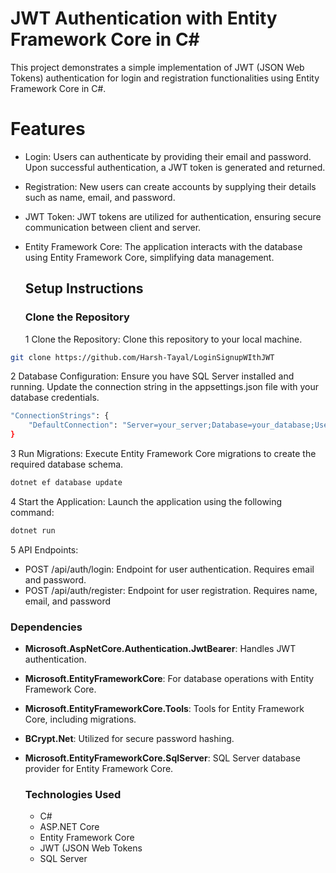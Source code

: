 # JWT Authentication with Entity Framework Core in C#

This project demonstrates a simple implementation of JWT (JSON Web Tokens) authentication for login and registration functionalities using Entity Framework Core in C#.

# Features

- Login: Users can authenticate by providing their email and password. Upon successful authentication, a JWT token is generated and returned.
- Registration: New users can create accounts by supplying their details such as name, email, and password.
- JWT Token: JWT tokens are utilized for authentication, ensuring secure communication between client and server.
- Entity Framework Core: The application interacts with the database using Entity Framework Core, simplifying data management.

  ## Setup Instructions

  ### Clone the Repository

  1 Clone the Repository: Clone this repository to your local machine.

```bash
git clone https://github.com/Harsh-Tayal/LoginSignupWIthJWT
```

2 Database Configuration: Ensure you have SQL Server installed and running. Update the connection string in the appsettings.json file with your database credentials.

```bash
"ConnectionStrings": {
    "DefaultConnection": "Server=your_server;Database=your_database;User=your_username;Password=your_password;"
}
```

3 Run Migrations: Execute Entity Framework Core migrations to create the required database schema.

```bash
dotnet ef database update
```

4 Start the Application: Launch the application using the following command:

```bash
dotnet run
```

5 API Endpoints:

- POST /api/auth/login: Endpoint for user authentication. Requires email and password.
- POST /api/auth/register: Endpoint for user registration. Requires name, email, and password

### Dependencies

- **Microsoft.AspNetCore.Authentication.JwtBearer**: Handles JWT authentication.
- **Microsoft.EntityFrameworkCore**: For database operations with Entity Framework Core.
- **Microsoft.EntityFrameworkCore.Tools**: Tools for Entity Framework Core, including migrations.
- **BCrypt.Net**: Utilized for secure password hashing.
- **Microsoft.EntityFrameworkCore.SqlServer**: SQL Server database provider for Entity Framework Core.

  ### Technologies Used

  - C#
  - ASP.NET Core
  - Entity Framework Core
  - JWT (JSON Web Tokens
  - SQL Server
